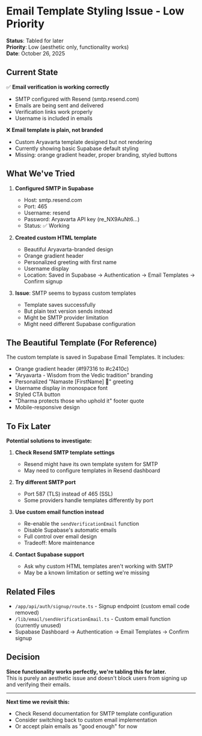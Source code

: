 # Email Template Styling Issue - Low Priority

**Status**: Tabled for later  
**Priority**: Low (aesthetic only, functionality works)  
**Date**: October 26, 2025

## Current State

✅ **Email verification is working correctly**
- SMTP configured with Resend (smtp.resend.com)
- Emails are being sent and delivered
- Verification links work properly
- Username is included in emails

❌ **Email template is plain, not branded**
- Custom Aryavarta template designed but not rendering
- Currently showing basic Supabase default styling
- Missing: orange gradient header, proper branding, styled buttons

## What We've Tried

1. **Configured SMTP in Supabase**
   - Host: smtp.resend.com
   - Port: 465
   - Username: resend
   - Password: Aryavarta API key (re_NX9AuNt6...)
   - Status: ✅ Working

2. **Created custom HTML template**
   - Beautiful Aryavarta-branded design
   - Orange gradient header
   - Personalized greeting with first name
   - Username display
   - Location: Saved in Supabase → Authentication → Email Templates → Confirm signup

3. **Issue**: SMTP seems to bypass custom templates
   - Template saves successfully
   - But plain text version sends instead
   - Might be SMTP provider limitation
   - Might need different Supabase configuration

## The Beautiful Template (For Reference)

The custom template is saved in Supabase Email Templates. It includes:
- Orange gradient header (#f97316 to #c2410c)
- "Aryavarta - Wisdom from the Vedic tradition" branding
- Personalized "Namaste [FirstName] 🙏" greeting
- Username display in monospace font
- Styled CTA button
- "Dharma protects those who uphold it" footer quote
- Mobile-responsive design

## To Fix Later

**Potential solutions to investigate:**

1. **Check Resend SMTP template settings**
   - Resend might have its own template system for SMTP
   - May need to configure templates in Resend dashboard

2. **Try different SMTP port**
   - Port 587 (TLS) instead of 465 (SSL)
   - Some providers handle templates differently by port

3. **Use custom email function instead**
   - Re-enable the `sendVerificationEmail` function
   - Disable Supabase's automatic emails
   - Full control over email design
   - Tradeoff: More maintenance

4. **Contact Supabase support**
   - Ask why custom HTML templates aren't working with SMTP
   - May be a known limitation or setting we're missing

## Related Files

- `/app/api/auth/signup/route.ts` - Signup endpoint (custom email code removed)
- `/lib/email/sendVerificationEmail.ts` - Custom email function (currently unused)
- Supabase Dashboard → Authentication → Email Templates → Confirm signup

## Decision

**Since functionality works perfectly, we're tabling this for later.**  
This is purely an aesthetic issue and doesn't block users from signing up and verifying their emails.

---

**Next time we revisit this:**
- Check Resend documentation for SMTP template configuration
- Consider switching back to custom email implementation
- Or accept plain emails as "good enough" for now
